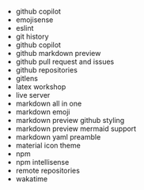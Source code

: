 - github copilot
- emojisense
- eslint
- git history
- github copilot
- github markdown preview
- github pull request and issues
- github repositories
- gitlens
- latex workshop
- live server
- markdown all in one
- markdown emoji
- markdown preview github styling
- markdown preview mermaid support
- markdown yaml preamble
- material icon theme
- npm
- npm intellisense
- remote repositories
- wakatime
